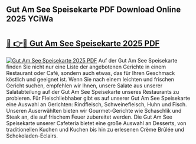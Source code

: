 ## Gut Am See Speisekarte PDF Download Online 2025 YCiWa

# <h2><a href="http://gc8m6l.nevu.top/?p=Gut+Am+See+Speisekarte">🔗 👉🔴 Gut Am See Speisekarte 2025 PDF</a></h2>

[![Gut Am See Speisekarte 2025 PDF](https://i.imgur.com/dBaPXMq.png)](http://gc8m6l.nevu.top/?p=Gut+Am+See+Speisekarte)
Auf der Gut Am See Speisekarte finden Sie nicht nur eine Liste der angebotenen Gerichte in einem Restaurant oder Café, sondern auch etwas, das für Ihren Geschmack köstlich und geeignet ist. Wenn Sie nach einem leichten und frischen Gericht suchen, empfehlen wir Ihnen, unsere Salate aus unserer Salatabteilung auf der Gut Am See Speisekarte unseres Restaurants zu probieren. Für Fleischliebhaber gibt es auf unserer Gut Am See Speisekarte eine Auswahl an Gerichten: Rindfleisch, Schweinefleisch, Huhn und Fisch. Unseren Auserwählten bieten wir Gourmet-Gerichte wie Schaschlik und Steak an, die auf frischem Feuer zubereitet werden. Die Gut Am See Speisekarte unserer Cafeteria bietet eine große Auswahl an Desserts, von traditionellen Kuchen und Kuchen bis hin zu erlesenen Crème Brûlée und Schokoladen-Eclairs.
